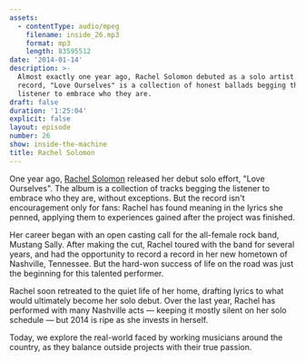 ```yaml
---
assets:
  - contentType: audio/mpeg
    filename: inside_26.mp3
    format: mp3
    length: 83595512
date: '2014-01-14'
description: >-
  Almost exactly one year ago, Rachel Solomon debuted as a solo artist. Her
  record, "Love Ourselves" is a collection of honest ballads begging the
  listener to embrace who they are.
draft: false
duration: '1:25:04'
explicit: false
layout: episode
number: 26
show: inside-the-machine
title: Rachel Solomon
---
```

One year ago, [Rachel Solomon](http://rachelsolo.com) released her debut solo effort, "Love Ourselves". The album is a collection of tracks begging the listener to embrace who they are, without exceptions. But the record isn't encouragement only for fans: Rachel has found meaning in the lyrics she penned, applying them to experiences gained after the project was finished.

Her career began with an open casting call for the all-female rock band, Mustang Sally. After making the cut, Rachel toured with the band for several years, and had the opportunity to record a record in her new hometown of Nashville, Tennessee. But the hard-won success of life on the road was just the beginning for this talented performer.

Rachel soon retreated to the quiet life of her home, drafting lyrics to what would ultimately become her solo debut. Over the last year, Rachel has performed with many Nashville acts &mdash; keeping it mostly silent on her solo schedule &mdash; but 2014 is ripe as she invests in herself.

Today, we explore the real-world faced by working musicians around the country, as they balance outside projects with their true passion.